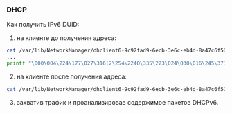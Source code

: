 ### DHCP

Как получить IPv6 DUID:

1. на клиенте до получения адреса:
```bash
cat /var/lib/NetworkManager/dhclient6-9c92fad9-6ecb-3e6c-eb4d-8a47c6f50c04-eth1.lease | grep default-duid
...
printf "\000\004\224\177\027\316(2\254\224O\335\223\024\030\016\245\371" | hexdump -e '14/1 "%02x " "\n"' | sed 's/ /:/g'
```
2. на клиенте после получения адреса:
```bash
cat /var/lib/NetworkManager/dhclient6-9c92fad9-6ecb-3e6c-eb4d-8a47c6f50c04-eth1.lease | grep dhcp6.client-id
```
3. захватив трафик и проанализировав содержимое пакетов DHCPv6.

